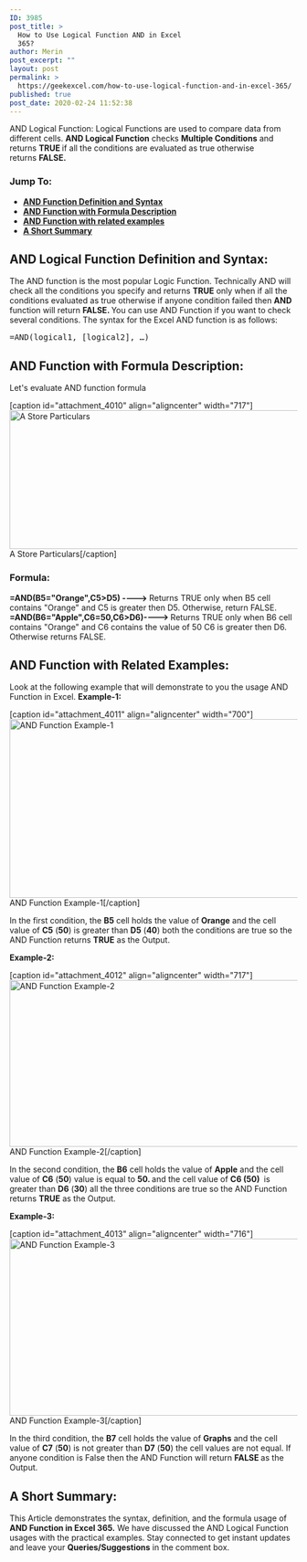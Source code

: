 ```yaml
---
ID: 3985
post_title: >
  How to Use Logical Function AND in Excel
  365?
author: Merin
post_excerpt: ""
layout: post
permalink: >
  https://geekexcel.com/how-to-use-logical-function-and-in-excel-365/
published: true
post_date: 2020-02-24 11:52:38
---
```

AND Logical Function: Logical Functions are used to compare data from different cells. <strong>AND Logical Function</strong> checks <strong>M</strong><strong>ultiple Conditions</strong> and returns <strong>TRUE </strong>if all the conditions are evaluated as true otherwise returns <strong>FALSE.</strong>
<h3>Jump To:</h3>
<ul>
 	<li><a href="#and-1"><strong>AND Function Definition and Syntax</strong></a></li>
 	<li><strong><a href="#and-2">AND Function with Formula Description</a></strong></li>
 	<li><strong><a href="#and-3">AND Function with related examples</a></strong></li>
 	<li><strong><a href="#and-4">A Short Summary</a></strong></li>
</ul>
<h2 id="and-1">AND Logical Function Definition and Syntax:</h2>
The AND function is the most popular Logic Function. Technically AND will check all the conditions you specify and returns <strong>TRUE</strong> only when if all the conditions evaluated as true otherwise if anyone condition failed then <strong>AND</strong> function will return <strong>FALSE. </strong>You can use AND Function if you want to check several conditions. The syntax for the Excel AND function is as follows:
<pre>=AND(logical1, [logical2], …)</pre>
<h2 id="and-2">AND Function with Formula Description:</h2>
Let's evaluate AND function formula

[caption id="attachment_4010" align="aligncenter" width="717"]<img class="size-full wp-image-4010" src="https://geekexcel.com/wp-content/uploads/2020/02/Screenshot_6-7.png" alt="A Store Particulars" width="717" height="243" /> A Store Particulars[/caption]
<h3>Formula:</h3>
<strong>=AND(B5="Orange",C5&gt;D5) ----&gt; </strong>Returns TRUE only when B5 cell contains "Orange" and C5 is greater then D5. Otherwise, return FALSE.
<strong>=AND(B6="Apple",C6=50,C6&gt;D6)----&gt; </strong>Returns TRUE only when B6 cell contains "Orange" and C6 contains the value of 50 C6 is greater then D6. Otherwise returns FALSE.
<h2 id="and-3">AND Function with Related Examples:</h2>
Look at the following example that will demonstrate to you the usage AND Function in Excel.
<strong>Example-1:</strong>

[caption id="attachment_4011" align="aligncenter" width="700"]<img class="size-full wp-image-4011" src="https://geekexcel.com/wp-content/uploads/2020/02/Screenshot_7-5.png" alt="AND Function Example-1" width="700" height="313" /> AND Function Example-1[/caption]

In the first condition, the <strong>B5</strong> cell holds the value of <strong>Orange</strong> and the cell value of <strong>C5</strong> (<strong>50</strong>) is greater than <strong>D5</strong> (<strong>40</strong>) both the conditions are true so the AND Function returns <strong>TRUE</strong> as the Output.

<strong>Example-2:</strong>

[caption id="attachment_4012" align="aligncenter" width="717"]<img class="size-full wp-image-4012" src="https://geekexcel.com/wp-content/uploads/2020/02/Screenshot_8-3.png" alt="AND Function Example-2" width="717" height="292" /> AND Function Example-2[/caption]

In the second condition, the <strong>B6</strong> cell holds the value of <strong>Apple</strong> and the cell value of <strong>C6</strong> (<strong>50</strong>) value is equal to <strong>50. </strong>and the cell value of <strong>C6 (50) </strong> is greater than <strong>D6</strong> (<strong>3</strong><strong>0</strong>) all the three conditions are true so the AND Function returns <strong>TRUE</strong> as the Output.

<strong>Example-3:</strong>

[caption id="attachment_4013" align="aligncenter" width="716"]<img class="size-full wp-image-4013" src="https://geekexcel.com/wp-content/uploads/2020/02/Screenshot_9-2.png" alt="AND Function Example-3" width="716" height="310" /> AND Function Example-3[/caption]

In the third condition, the <strong>B7</strong> cell holds the value of <strong>Graphs</strong> and the cell value of <strong>C7</strong> (<strong>50</strong>) is not greater than <strong>D7</strong> (<strong>5</strong><strong>0</strong>) the cell values are not equal. If anyone condition is False then the AND Function will return <b>FALSE </b>as the Output.
<h2 id="and-4">A Short Summary:</h2>
This Article demonstrates the syntax, definition, and the formula usage of <strong>AND Function in Excel 365.</strong> We have discussed the AND Logical Function usages with the practical examples. Stay connected to get instant updates and leave your <strong>Q</strong><strong>ueries/Suggestions</strong> in the comment box.